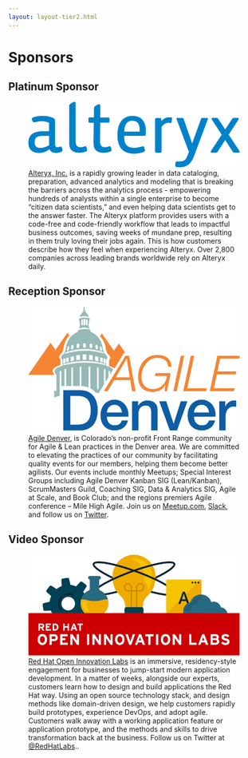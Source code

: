 ```yaml
---
layout: layout-tier2.html
---
```

<div class="container section page sponsors">
	<h1 class="section-header">Sponsors</h1>
	<h2 class="page-subheader">Platinum Sponsor</h2>
	<figure>
		<a href="https://www.alteryx.com/"><img src="../img/logos/sponsor-alteryx.png" class="benefactor-logo"></a>
		<figcaption><a href="https://www.alteryx.com/">Alteryx, Inc.</a> is a rapidly growing leader in data cataloging, preparation, advanced analytics and modeling that is breaking the barriers across the analytics process - empowering hundreds of analysts within a single enterprise to become “citizen data scientists,” and even helping data scientists get to the answer faster. The Alteryx platform provides users with a code-free and code-friendly workflow that leads to impactful business outcomes, saving weeks of mundane prep, resulting in them truly loving their jobs again. This is how customers describe how they feel when experiencing Alteryx. Over 2,800 companies across leading brands worldwide rely on Alteryx daily.</figcaption>
	</figure>
	<h2 class="page-subheader">Reception Sponsor</h2>
	<figure>
		<a href="https://www.meetup.com/pro/agile-denver/"><img src="../img/logos/sponsor-agile-denver.png" class="benefactor-logo"></a>
		<figcaption><a href="https://www.meetup.com/pro/agile-denver/">Agile Denver</a>, is Colorado’s non-profit Front Range community for Agile & Lean practices in the Denver area. We are committed to elevating the practices of our community by facilitating quality events for our members, helping them become better agilists. Our events include monthly Meetups; Special Interest Groups including Agile Denver Kanban SIG (Lean/Kanban), ScrumMasters Guild, Coaching SIG, Data & Analytics SIG, Agile at Scale, and Book Club; and the regions premiers Agile conference – Mile High Agile. Join us on <a href="https://www.meetup.com/pro/agile-denver/">Meetup.com</a>, <a href="https://agiledenver-slackin.herokuapp.com/">Slack</a>, and follow us on <a href="https://twitter.com/agiledenver">Twitter</a>.</figcaption>
	</figure>
	<h2 class="page-subheader">Video Sponsor</h2>
    <figure>
        <a href="https://www.redhat.com/en/open-innovation-labs"><img src="../img/logos/sponsor-redhat.png" class="benefactor-logo"></a>
        <figcaption><a href="https://www.redhat.com/en/open-innovation-labs">Red Hat Open Innovation Labs</a> is an immersive, residency-style engagement for businesses to jump-start modern application development. In a matter of weeks, alongside our experts, customers learn how to design and build applications the Red Hat way. Using an open source technology stack, and design methods like domain-driven design, we help customers rapidly build prototypes, experience DevOps, and adopt agile. Customers walk away with a working application feature or application prototype, and the methods and skills to drive transformation back at the business. Follow us on Twitter at <a href="http://twitter.com/RedHatLabs">@RedHatLabs</a>..</figcaption>
    </figure>
</div>